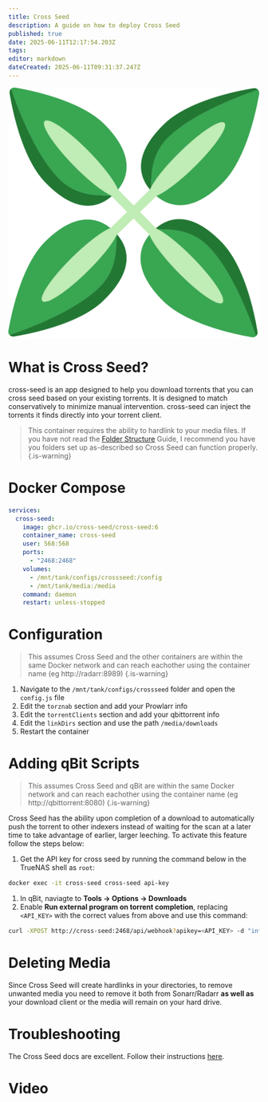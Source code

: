 ```yaml
---
title: Cross Seed
description: A guide on how to deploy Cross Seed
published: true
date: 2025-06-11T12:17:54.203Z
tags: 
editor: markdown
dateCreated: 2025-06-11T09:31:37.247Z
---
```


![cross-seed.png](/cross-seed.png)


# What is Cross Seed?
cross-seed is an app designed to help you download torrents that you can cross seed based on your existing torrents. It is designed to match conservatively to minimize manual intervention. cross-seed can inject the torrents it finds directly into your torrent client. 

> This container requires the ability to hardlink to your media files. If you have not read the [Folder Structure](/Folder-Structure) Guide, I recommend you have you folders set up as-described so Cross Seed can function properly.
{.is-warning}


# Docker Compose
```yaml
services:
  cross-seed:
    image: ghcr.io/cross-seed/cross-seed:6
    container_name: cross-seed
    user: 568:568
    ports:
      - "2468:2468"
    volumes:
      - /mnt/tank/configs/crossseed:/config
      - /mnt/tank/media:/media
    command: daemon
    restart: unless-stopped
```

# Configuration

> This assumes Cross Seed and the other containers are within the same Docker network and can reach eachother using the container name (eg http://radarr:8989)
{.is-warning}

1. Navigate to the `/mnt/tank/configs/crossseed` folder and open the `config.js` file
1. Edit the `torznab` section and add your Prowlarr info
1. Edit the `torrentClients` section and add your qbittorrent info
1. Edit the `linkDirs` section and use the path `/media/downloads`
1. Restart the container

# Adding qBit Scripts

> This assumes Cross Seed and qBit are within the same Docker network and can reach eachother using the container name (eg http://qbittorrent:8080)
{.is-warning}

Cross Seed has the ability upon completion of a download to automatically push the torrent to other indexers instead of waiting for the scan at a later time to take advantage of earlier, larger leeching. To activate this feature follow the steps below:
1. Get the API key for cross seed by running the command below in the TrueNAS shell as `root`:
```bash
docker exec -it cross-seed cross-seed api-key
```
1. In qBit, naviagte to **Tools → Options → Downloads**
1. Enable **Run external program on torrent completion**, replacing `<API_KEY>` with the correct values from above and use this command:
```bash
curl -XPOST http://cross-seed:2468/api/webhook?apikey=<API_KEY> -d "infoHash=%I"
```

# Deleting Media
Since Cross Seed will create hardlinks in your directories, to remove unwanted media you need to remove it both from Sonarr/Radarr **as well as** your download client or the media will remain on your hard drive.

# Troubleshooting
The Cross Seed docs are excellent. Follow their instructions [here](https://www.cross-seed.org/docs/basics/faq-troubleshooting).

# Video